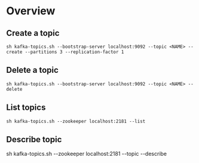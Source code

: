 # Overview

## Create a topic

```
sh kafka-topics.sh --bootstrap-server localhost:9092 --topic <NAME> --create --partitions 3 --replication-factor 1
```

## Delete a topic

```
sh kafka-topics.sh --bootstrap-server localhost:9092 --topic <NAME> --delete
```

## List topics

```
sh kafka-topics.sh --zookeeper localhost:2181 --list
```

## Describe topic

sh kafka-topics.sh --zookeeper localhost:2181 --topic <NAME> --describe